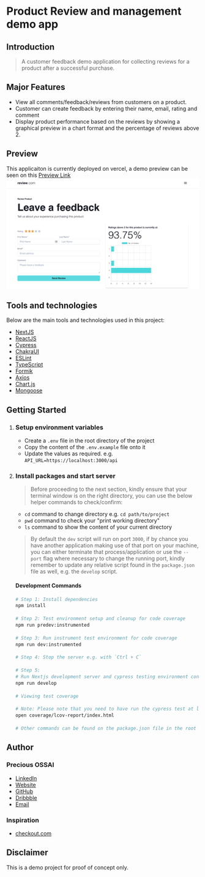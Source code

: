 # Product Review and management demo app

## Introduction

> A customer feedback demo application for collecting reviews for a product after a successful purchase.

## Major Features

- View all comments/feedback/reviews from customers on a product.
- Customer can create feedback by entering their name, email, rating and comment
- Display product performance based on the reviews by showing a graphical preview in a chart format and the percentage of reviews above 2.

## Preview

This applicaiton is currently deployed on vercel, a demo preview can be seen on this [Preview Link](https://product-review-and-management-demo-app.vercel.app)
![App Preview](public/images/app-preview.png)

## Tools and technologies

Below are the main tools and technologies used in this project:

- [NextJS](https://nextjs.org)
- [ReactJS](https://reactjs.org)
- [Cypress](https://cypress.io)
- [ChakraUI](https://chakra-ui.com)
- [ESLint](https://eslint.org)
- [TypeScript](https://typescriptlang.org)
- [Formik](https://formik.org)
- [Axios](https://axios-http.org)
- [Chart.js](https://chartjs.org)
- [Mongoose](https://mongoosejs.com)

## Getting Started

1. ### Setup environment variables
   - Create a `.env` file in the root directory of the project
   - Copy the content of the `.env.example` file onto it
   - Update the values as required. e.g. `API_URL=https://localhost:3000/api`
2. ### Install packages and start server

   > Before proceeding to the next section, kindly ensure that your terminal window is on the right directory, you can use the below helper commands to check/confirm:

   - `cd` command to change directory e.g. `cd path/to/project`
   - `pwd` command to check your "print working directory"
   - `ls` command to show the content of your current directory

   > By default the `dev` script will run on port `3000`, if by chance you have another application making use of that port on your machine, you can either terminate that process/application or use the `--port` flag where necessary to change the running port, kindly remember to update any relative script found in the `package.json` file as well, e.g. the `develop` script.

   #### Development Commands

   ```bash
   # Step 1: Install dependencies
   npm install

   # Step 2: Test environment setup and cleanup for code coverage
   npm run predev:instrumented

   # Step 3: Run instrument test environment for code coverage
   npm run dev:instrumented

   # Step 4: Stop the server e.g. with `Ctrl + C`

   # Step 5:
   # Run Nextjs development server and cypress testing environment concurrently
   npm run develop

   # Viewing test coverage

   # Note: Please note that you need to have run the cypress test at least once before the report can be generated which is located here: coverage/lcov-report/index.html, alternatively, you can directly open it from your terminal with the below command:
   open coverage/lcov-report/index.html

   # Other commands can be found on the package.json file in the root directory of the project e.g. for running the NextJS development server only or the cypress test environment only

   ```

## Author

### Precious OSSAI

- [LinkedIn](https://www.linkedin.com/in/ossaiprecious)
- [Website](https://www.ossaiprecious.com)
- [GitHub](https://www.github.com/PeCrio)
- [Dribbble](https://www.dribbble.com/PeCrio)
- [Email](mailto:theossaiprecious@gmail.com)

### Inspiration

- [checkout.com](https://www.checkout.com)

## Disclaimer

This is a demo project for proof of concept only.
